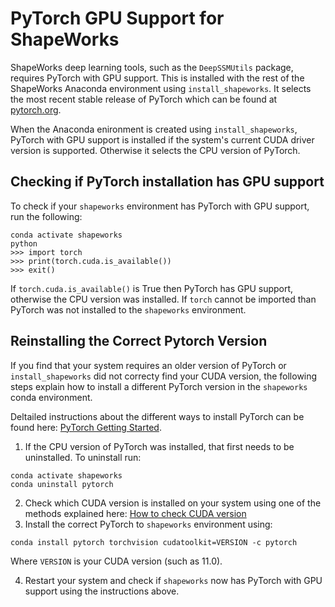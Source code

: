 # PyTorch GPU Support for ShapeWorks

ShapeWorks deep learning tools, such as the `DeepSSMUtils` package, requires PyTorch with GPU support. 
This is installed with the rest of the ShapeWorks Anaconda environment using `install_shapeworks`. 
It selects the most recent stable release of PyTorch which can be found at [pytorch.org](https://pytorch.org/).  

When the Anaconda enironment is created using `install_shapeworks`, PyTorch with GPU support is installed if the system's current CUDA driver version is supported. Otherwise it selects the CPU version of PyTorch.

## Checking if PyTorch installation has GPU support
To check if your `shapeworks` environment has PyTorch with GPU support, run the following:
```
conda activate shapeworks
python
>>> import torch
>>> print(torch.cuda.is_available())
>>> exit()
```
If `torch.cuda.is_available()` is True then PyTorch has GPU support, otherwise the CPU version was installed. 
If `torch` cannot be imported than PyTorch was not installed to the `shapeworks` environment. 

## Reinstalling the Correct Pytorch Version

If you find that your system requires an older version of PyTorch or `install_shapeworks` did not correcty find your CUDA version, 
the following steps explain how to install a different PyTorch version in the `shapeworks` conda environment.

Deltailed instructions about the different ways to install PyTorch can be found here: [PyTorch Getting Started](https://pytorch.org/get-started/locally/).

1. If the CPU version of PyTorch was installed, that first needs to be uninstalled. To uninstall run:
```
conda activate shapeworks
conda uninstall pytorch
```
2. Check which CUDA version is installed on your system using one of the methods explained here: [How to check CUDA version](https://varhowto.com/check-pytorch-cuda-version/)
3. Install the correct PyTorch to `shapeworks` environment using: 
```
conda install pytorch torchvision cudatoolkit=VERSION -c pytorch
```
  Where `VERSION` is your CUDA version (such as 11.0).

4. Restart your system and check if `shapeworks` now has PyTorch with GPU support using the instructions above. 

